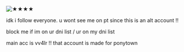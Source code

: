 ![★★★★](https://github.com/user-attachments/assets/62ac3d07-c5c8-4b35-b0ca-89ded8593c32)

idk i follow everyone. u wont see me on pt since this is an alt account !!

block me if im on ur dni list / ur on my dni list

main acc is vv4lr !! that account is made for ponytown
